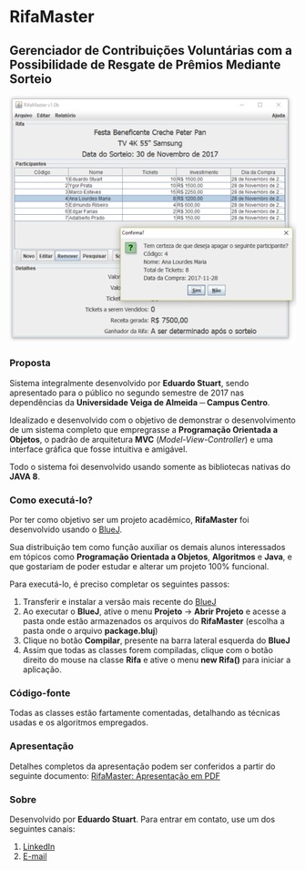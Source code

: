 # RifaMaster
## Gerenciador de Contribuições Voluntárias com a Possibilidade de Resgate de Prêmios Mediante Sorteio

 ![RifaMaster - Tela Principal](tela.png)

### Proposta
Sistema integralmente desenvolvido por **Eduardo Stuart**, sendo apresentado para o público no segundo semestre de 2017 nas dependências da **Universidade Veiga de Almeida ─ Campus Centro**.

Idealizado e desenvolvido com o objetivo de demonstrar o desenvolvimento de um sistema completo que empregrasse a **Programação Orientada a Objetos**, o padrão de arquitetura **MVC** (*Model-View-Controller*) e uma interface gráfica que fosse intuitiva e amigável.

Todo o sistema foi desenvolvido usando somente as bibliotecas nativas do **JAVA 8**.

### Como executá-lo?
Por ter como objetivo ser um projeto acadêmico, **RifaMaster** foi desenvolvido usando o [BlueJ](https://www.bluej.org/). 

Sua distribuição tem como função auxiliar os demais alunos interessados em tópicos como **Programação Orientada a Objetos**, **Algoritmos** e **Java**, e que gostariam de poder estudar e alterar um projeto 100% funcional.

Para executá-lo, é preciso completar os seguintes passos:
  1. Transferir e instalar a versão mais recente do [BlueJ](https://www.bluej.org/)
  2. Ao executar o **BlueJ**, ative o menu **Projeto** -> **Abrir Projeto** e acesse a pasta onde estão armazenados os arquivos do **RifaMaster** (escolha a pasta onde o arquivo **package.bluj**)
  3. Clique no botão **Compilar**, presente na barra lateral esquerda do **BlueJ**
  4. Assim que todas as classes forem compiladas, clique com o botão direito do mouse na classe **Rifa** e ative o menu **new Rifa()** para iniciar a aplicação. 

### Código-fonte
Todas as classes estão fartamente comentadas, detalhando as técnicas usadas e os algoritmos empregados.

### Apresentação
Detalhes completos da apresentação podem ser conferidos a partir do seguinte documento:
[RifaMaster: Apresentação em PDF](https://github.com/stuarteduardo/rifamaster/blob/master/RifaMaster.pdf)

### Sobre
Desenvolvido por **Eduardo Stuart**.
Para entrar em contato, use um dos seguintes canais:
  1. [LinkedIn](https://www.linkedin.com/in/eduardo-stuart/)
  2. [E-mail](mailto:contato@eduardostuart.pro.br)